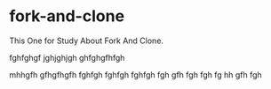 # fork-and-clone
This One for Study About Fork And Clone.




fghfghgf
jghjghjgh
ghfghgfhfgh

mhhgfh
gfhgfhgfh
fghfgh
fghfgh
fghfgh
fgh
gfh
fgh
fgh
fg
hh
gfh
fgh
